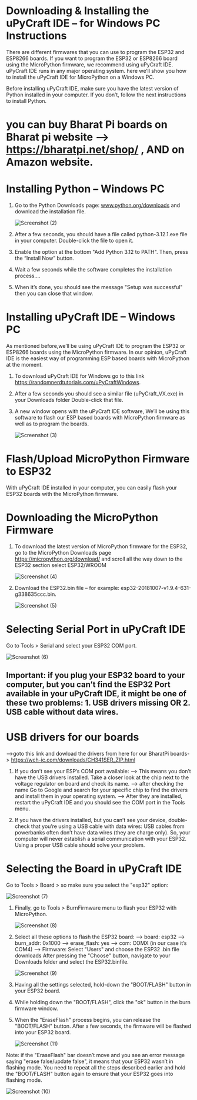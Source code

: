 #  Downloading & Installing the uPyCraft IDE – for Windows PC Instructions

There are different firmwares that you can use to program the ESP32 and ESP8266 boards. If you want to program the ESP32 or ESP8266 board using the MicroPython firmware, we recommend using uPyCraft IDE. uPyCraft IDE runs in any major operating system. here we’ll show you how to install the uPyCraft IDE for MicroPython on a Windows PC.

Before installing uPyCraft IDE, make sure you have the latest version of Python installed in your computer. If you don’t, follow the next instructions to install Python.

# you can buy Bharat Pi boards on Bharat pi website --> https://bharatpi.net/shop/ , AND on Amazon website.

# Installing Python – Windows PC

1. Go to the Python Downloads page: www.python.org/downloads and download the installation file.
   
     ![Screenshot (2)](https://github.com/SnehaChandrashekhar/MicroPython-Projects/assets/159817964/94663d56-7a77-4d16-895d-08ecf2a1f65c)


2. After a few seconds, you should have a file called python-3.12.1.exe file in your computer. Double-click the file to open it.
3. Enable the option at the bottom "Add Python 3.12 to PATH". Then, press the “Install Now” button.
4. Wait a few seconds while the software completes the installation process....
5. When it’s done, you should see the message "Setup was successful" then you can close that window.

# Installing uPyCraft IDE – Windows PC

As mentioned before,we’ll be using uPyCraft IDE to program the ESP32 or ESP8266 boards using the MicroPython firmware. In our opinion, uPyCraft IDE is the easiest way of programming ESP based boards with MicroPython at the moment.

1. To download uPyCraft IDE for Windows go to this link https://randomnerdtutorials.com/uPyCraftWindows.
2. After a few seconds you should see a similar file (uPyCraft_VX.exe) in your Downloads folder Double-click that file.
3. A new window opens with the uPyCraft IDE software, We’ll be using this software to flash our ESP based boards with MicroPython firmware as well as to program the boards.
   
   ![Screenshot (3)](https://github.com/SnehaChandrashekhar/MicroPython-Projects/assets/159817964/136fe4af-e2e1-4e28-9853-c9c754178c42)



   
# Flash/Upload MicroPython Firmware to ESP32

With uPyCraft IDE installed in your computer, you can easily flash your ESP32 boards with the MicroPython firmware.

# Downloading the MicroPython Firmware

1. To download the latest version of MicroPython firmware for the ESP32, go to the MicroPython Downloads page https://micropython.org/download/ and scroll all the way down to the ESP32 section select ESP32/WROOM

   ![Screenshot (4)](https://github.com/SnehaChandrashekhar/MicroPython-Projects/assets/159817964/9cd6cc38-47c8-4f29-8c44-27bd2dae44a5)


2. Download the ESP32.bin file – for example: esp32-20181007-v1.9.4-631-g338635ccc.bin.

   ![Screenshot (5)](https://github.com/SnehaChandrashekhar/MicroPython-Projects/assets/159817964/e1994fe8-d297-4f1e-9eaa-00ed11dd5ddf)



   
# Selecting Serial Port in uPyCraft IDE
Go to Tools > Serial and select your ESP32 COM port.

   ![Screenshot (6)](https://github.com/SnehaChandrashekhar/MicroPython-Projects/assets/159817964/96048276-da8c-4c61-8208-0f8e715e7136)



## Important: if you plug your ESP32 board to your computer, but you can’t find the ESP32 Port available in your uPyCraft IDE, it might be one of these two problems: 1. USB drivers missing OR 2. USB cable without data wires.

# USB drivers for our boards 
-->goto this link and dowload the drivers from here for our BharatPi boards-> https://wch-ic.com/downloads/CH341SER_ZIP.html


1. If you don’t see your ESP’s COM port available: 
--> This means you don’t have the USB drivers installed. Take a closer look at the chip next to the voltage regulator on board and check its name.
--> after checking the name Go to Google and search for your specific chip to find the drivers and install them in your operating system.
--> After they are installed, restart the uPyCraft IDE and you should see the COM port in the Tools menu.
   
2. If you have the drivers installed, but you can’t see your device, double-check that you’re using a USB cable with data wires:
USB cables from powerbanks often don’t have data wires (they are charge only). So, your computer will never establish a serial communication with your ESP32. Using a proper USB cable should solve your problem.


# Selecting the Board in uPyCraft IDE
Go to Tools > Board > so make sure you select the "esp32" option:

 ![Screenshot (7)](https://github.com/SnehaChandrashekhar/MicroPython-Projects/assets/159817964/6ab3a565-86f2-48e1-823d-bdbb0b56ec6b)



1. Finally, go to Tools > BurnFirmware menu to flash your ESP32 with MicroPython.

   ![Screenshot (8)](https://github.com/SnehaChandrashekhar/MicroPython-Projects/assets/159817964/66f436a0-5ae1-42b2-bc84-cd744ae71e35)


2. Select all these options to flash the ESP32 board:
  --> board: esp32
  --> burn_addr: 0x1000
  --> erase_flash: yes
  --> com: COMX (in our case it’s COM4)
  --> Firmware: Select "Users" and choose the ESP32 .bin file downloads After pressing the "Choose" button, navigate to your Downloads folder and select the ESP32.binfile.

    ![Screenshot (9)](https://github.com/SnehaChandrashekhar/MicroPython-Projects/assets/159817964/86cac377-bd3c-4f09-8a1a-7a778cca82cd)



3. Having all the settings selected, hold-down the "BOOT/FLASH" button in your ESP32 board. 
4. While holding down the "BOOT/FLASH", click the "ok" button in the burn firmware window.
5. When the "EraseFlash" process begins, you can release the "BOOT/FLASH" button. After a few seconds, the firmware will be flashed into your ESP32 board.

    ![Screenshot (11)](https://github.com/SnehaChandrashekhar/MicroPython-Projects/assets/159817964/607e4890-04e9-485a-a0a8-ad46b74a3cf9)



Note: if the "EraseFlash" bar doesn’t move and you see an error message saying "erase false/update false", it means that your ESP32 wasn’t in flashing mode. You need to repeat all the steps described earlier and hold the "BOOT/FLASH" button again to ensure that your ESP32 goes into flashing mode.
  
![Screenshot (10)](https://github.com/SnehaChandrashekhar/MicroPython-Projects/assets/159817964/cd60b2e8-01bb-46eb-8979-9fe93b627dea)

